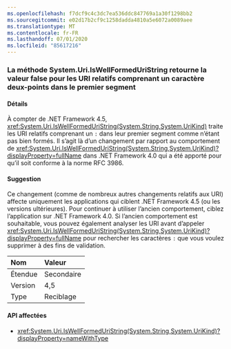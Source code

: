 ```yaml
---
ms.openlocfilehash: f7dcf9c4c3dc7ea536ddc847769a1a30f1298bb2
ms.sourcegitcommit: e02d17b2cf9c1258dadda4810a5e6072a0089aee
ms.translationtype: MT
ms.contentlocale: fr-FR
ms.lasthandoff: 07/01/2020
ms.locfileid: "85617216"
---
```

### <a name="systemuriiswellformeduristring-method-returns-false-for-relative-uris-with-a-colon-char-in-first-segment"></a>La méthode System.Uri.IsWellFormedUriString retourne la valeur false pour les URI relatifs comprenant un caractère deux-points dans le premier segment

#### <a name="details"></a>Détails

À compter de .NET Framework 4.5, <xref:System.Uri.IsWellFormedUriString(System.String,System.UriKind)> traite les URI relatifs comprenant un `:` dans leur premier segment comme n’étant pas bien formés. Il s’agit là d’un changement par rapport au comportement de <xref:System.Uri.IsWellFormedUriString(System.String,System.UriKind)?displayProperty=fullName> dans .NET Framework 4.0 qui a été apporté pour qu’il soit conforme à la norme RFC 3986.

#### <a name="suggestion"></a>Suggestion

Ce changement (comme de nombreux autres changements relatifs aux URI) affecte uniquement les applications qui ciblent .NET Framework 4.5 (ou les versions ultérieures). Pour continuer à utiliser l’ancien comportement, ciblez l’application sur .NET Framework 4.0. Si l’ancien comportement est souhaitable, vous pouvez également analyser les URI avant d’appeler <xref:System.Uri.IsWellFormedUriString(System.String,System.UriKind)?displayProperty=fullName> pour rechercher les caractères `:` que vous voulez supprimer à des fins de validation.

| Nom    | Valeur       |
|:--------|:------------|
| Étendue   | Secondaire       |
| Version | 4,5         |
| Type    | Reciblage |

#### <a name="affected-apis"></a>API affectées

- <xref:System.Uri.IsWellFormedUriString(System.String,System.UriKind)?displayProperty=nameWithType>
